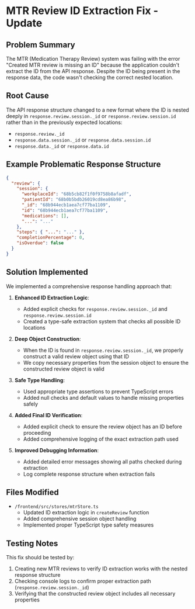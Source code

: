 # MTR Review ID Extraction Fix - Update

## Problem Summary

The MTR (Medication Therapy Review) system was failing with the error "Created MTR review is missing an ID" because the application couldn't extract the ID from the API response. Despite the ID being present in the response data, the code wasn't checking the correct nested location.

## Root Cause

The API response structure changed to a new format where the ID is nested deeply in `response.review.session._id` or `response.review.session.id` rather than in the previously expected locations:

- `response.review._id`
- `response.data.session._id` or `response.data.session.id`
- `response.data._id` or `response.data.id`

## Example Problematic Response Structure

```json
{
  "review": {
    "session": {
      "workplaceId": "68b5cb82f1f0f9758b8afadf",
      "patientId": "68b0b5bdb26019cd8ea86b98",
      "_id": "68b944ecb1aea7cf77ba1109",
      "id": "68b944ecb1aea7cf77ba1109",
      "medications": [],
      "...": "..."
    },
    "steps": { "...": "..." },
    "completionPercentage": 0,
    "isOverdue": false
  }
}
```

## Solution Implemented

We implemented a comprehensive response handling approach that:

1. **Enhanced ID Extraction Logic**:

   - Added explicit checks for `response.review.session._id` and `response.review.session.id`
   - Created a type-safe extraction system that checks all possible ID locations

2. **Deep Object Construction**:

   - When the ID is found in `response.review.session._id`, we properly construct a valid review object using that ID
   - We copy necessary properties from the session object to ensure the constructed review object is valid

3. **Safe Type Handling**:

   - Used appropriate type assertions to prevent TypeScript errors
   - Added null checks and default values to handle missing properties safely

4. **Added Final ID Verification**:

   - Added explicit check to ensure the review object has an ID before proceeding
   - Added comprehensive logging of the exact extraction path used

5. **Improved Debugging Information**:
   - Added detailed error messages showing all paths checked during extraction
   - Log complete response structure when extraction fails

## Files Modified

- `/frontend/src/stores/mtrStore.ts`
  - Updated ID extraction logic in `createReview` function
  - Added comprehensive session object handling
  - Implemented proper TypeScript type safety measures

## Testing Notes

This fix should be tested by:

1. Creating new MTR reviews to verify ID extraction works with the nested response structure
2. Checking console logs to confirm proper extraction path (`response.review.session._id`)
3. Verifying that the constructed review object includes all necessary properties
